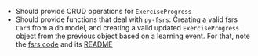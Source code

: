- Should provide CRUD operations for `ExerciseProgress`
- Should provide functions that deal with `py-fsrs`: Creating a valid fsrs `Card` from a db model, and creating a valid updated `ExerciseProgress` object from the previous object based on a learning event. For that, note the [fsrs code](https://raw.githubusercontent.com/open-spaced-repetition/py-fsrs/refs/heads/main/fsrs/fsrs.py) and its [README](https://raw.githubusercontent.com/open-spaced-repetition/py-fsrs/refs/heads/main/README.md)